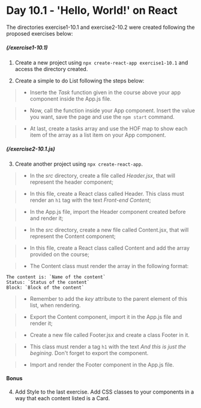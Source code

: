 # Day 10.1 - 'Hello, World!' on React

The directories exercise1-10.1 and exercise2-10.2 were created following the proposed exercises below:

##### (/exercise1-10.1)

1. Create a new project using `npx create-react-app exercise1-10.1` and access the directory created.

2. Create a simple to do List following the steps below:

>* Inserte the _Task_ function given in the course above your app component inside the App.js file.

>* Now, call the function inside your App component. Insert the value you want, save the page and use the `npm start` command.

>* At last, create a tasks array and use the HOF map to show each item of the array as a list item on your App component.


##### (/exercise2-10.1.js)

3. Create another project using `npx create-react-app`.

>* In the _src_ directory, create a file called _Header.jsx_, that will represent the header component;

>* In this file, create a React class called Header. This class must render an `h1` tag with the text _Front-end Content_;

>* In the App.js file, import the Header component created before and render it;

>* In the _src_ directory, create a new file called Content.jsx, that will represent the Content component;

>* In this file, create a React class called Content and add the array provided on the course;

>* The Content class must render the array in the following format:
```
The content is: `Name of the content`
Status: `Status of the content`
Block: `Block of the content`
```
>* Remember to add the _key_ attribute to the parent element of this list, when rendering.

>* Export the Content component, import it in the App.js file and render it;

>* Create a new file called Footer.jsx and create a class Footer in it.

>* This class must render a tag `h1` with the text _And this is just the begining_. Don't forget to export the component.

>* Import and render the Footer component in the App.js file.

#### Bonus

4. Add Style to the last exercise. Add CSS classes to your components in a way that each content listed is a Card.
